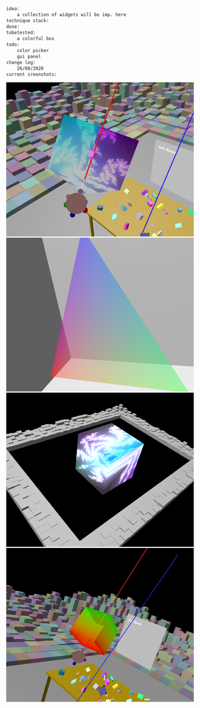     
    idea:
        a collection of widgets will be imp. here 
    technique stack:
    done:
    tobetested:
        a colorful box 
    todo: 
        color picker 
        gui panel 
    change log: 
        26/08/2020
    current sreenshots:
![](docs/front_face_culling.png)
![](docs/triangle_test.png)
![](docs/julia_test.png)
![](docs/colorful_box.png)
